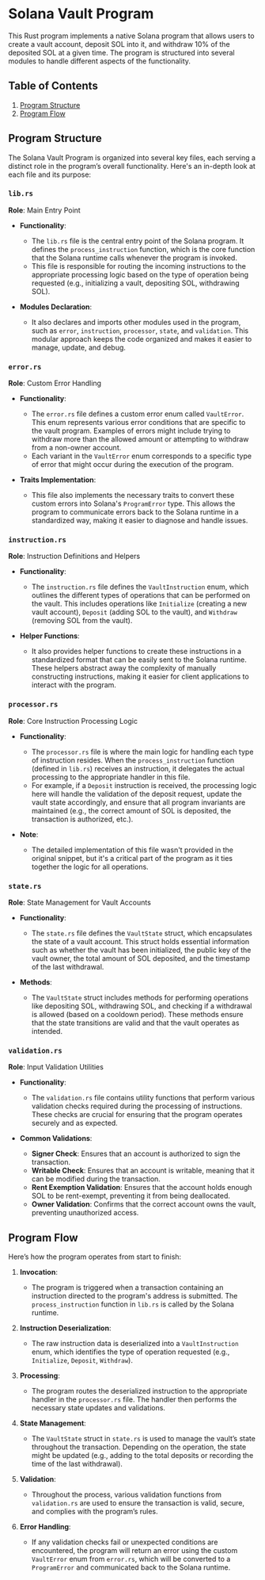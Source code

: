 # Solana Vault Program

This Rust program implements a native Solana program that allows users to create a vault account, deposit SOL into it, and withdraw 10% of the deposited SOL at a given time. The program is structured into several modules to handle different aspects of the functionality.

## Table of Contents

1. [Program Structure](#program-structure)
2. [Program Flow](#program-flow)

## Program Structure

The Solana Vault Program is organized into several key files, each serving a distinct role in the program’s overall functionality. Here's an in-depth look at each file and its purpose:

### `lib.rs`

**Role**: Main Entry Point

- **Functionality**: 
  - The `lib.rs` file is the central entry point of the Solana program. It defines the `process_instruction` function, which is the core function that the Solana runtime calls whenever the program is invoked.
  - This file is responsible for routing the incoming instructions to the appropriate processing logic based on the type of operation being requested (e.g., initializing a vault, depositing SOL, withdrawing SOL).

- **Modules Declaration**: 
  - It also declares and imports other modules used in the program, such as `error`, `instruction`, `processor`, `state`, and `validation`. This modular approach keeps the code organized and makes it easier to manage, update, and debug.

### `error.rs`

**Role**: Custom Error Handling

- **Functionality**:
  - The `error.rs` file defines a custom error enum called `VaultError`. This enum represents various error conditions that are specific to the vault program. Examples of errors might include trying to withdraw more than the allowed amount or attempting to withdraw from a non-owner account.
  - Each variant in the `VaultError` enum corresponds to a specific type of error that might occur during the execution of the program. 

- **Traits Implementation**:
  - This file also implements the necessary traits to convert these custom errors into Solana's `ProgramError` type. This allows the program to communicate errors back to the Solana runtime in a standardized way, making it easier to diagnose and handle issues.

### `instruction.rs`

**Role**: Instruction Definitions and Helpers

- **Functionality**:
  - The `instruction.rs` file defines the `VaultInstruction` enum, which outlines the different types of operations that can be performed on the vault. This includes operations like `Initialize` (creating a new vault account), `Deposit` (adding SOL to the vault), and `Withdraw` (removing SOL from the vault).

- **Helper Functions**:
  - It also provides helper functions to create these instructions in a standardized format that can be easily sent to the Solana runtime. These helpers abstract away the complexity of manually constructing instructions, making it easier for client applications to interact with the program.

### `processor.rs`

**Role**: Core Instruction Processing Logic

- **Functionality**:
  - The `processor.rs` file is where the main logic for handling each type of instruction resides. When the `process_instruction` function (defined in `lib.rs`) receives an instruction, it delegates the actual processing to the appropriate handler in this file.
  - For example, if a `Deposit` instruction is received, the processing logic here will handle the validation of the deposit request, update the vault state accordingly, and ensure that all program invariants are maintained (e.g., the correct amount of SOL is deposited, the transaction is authorized, etc.).

- **Note**:
  - The detailed implementation of this file wasn't provided in the original snippet, but it's a critical part of the program as it ties together the logic for all operations.

### `state.rs`

**Role**: State Management for Vault Accounts

- **Functionality**:
  - The `state.rs` file defines the `VaultState` struct, which encapsulates the state of a vault account. This struct holds essential information such as whether the vault has been initialized, the public key of the vault owner, the total amount of SOL deposited, and the timestamp of the last withdrawal.

- **Methods**:
  - The `VaultState` struct includes methods for performing operations like depositing SOL, withdrawing SOL, and checking if a withdrawal is allowed (based on a cooldown period). These methods ensure that the state transitions are valid and that the vault operates as intended.

### `validation.rs`

**Role**: Input Validation Utilities

- **Functionality**:
  - The `validation.rs` file contains utility functions that perform various validation checks required during the processing of instructions. These checks are crucial for ensuring that the program operates securely and as expected.

- **Common Validations**:
  - **Signer Check**: Ensures that an account is authorized to sign the transaction.
  - **Writable Check**: Ensures that an account is writable, meaning that it can be modified during the transaction.
  - **Rent Exemption Validation**: Ensures that the account holds enough SOL to be rent-exempt, preventing it from being deallocated.
  - **Owner Validation**: Confirms that the correct account owns the vault, preventing unauthorized access.

## Program Flow

Here’s how the program operates from start to finish:

1. **Invocation**:
   - The program is triggered when a transaction containing an instruction directed to the program's address is submitted. The `process_instruction` function in `lib.rs` is called by the Solana runtime.

2. **Instruction Deserialization**:
   - The raw instruction data is deserialized into a `VaultInstruction` enum, which identifies the type of operation requested (e.g., `Initialize`, `Deposit`, `Withdraw`).

3. **Processing**:
   - The program routes the deserialized instruction to the appropriate handler in the `processor.rs` file. The handler then performs the necessary state updates and validations.
  
4. **State Management**:
   - The `VaultState` struct in `state.rs` is used to manage the vault’s state throughout the transaction. Depending on the operation, the state might be updated (e.g., adding to the total deposits or recording the time of the last withdrawal).

5. **Validation**:
   - Throughout the process, various validation functions from `validation.rs` are used to ensure the transaction is valid, secure, and complies with the program’s rules.

6. **Error Handling**:
   - If any validation checks fail or unexpected conditions are encountered, the program will return an error using the custom `VaultError` enum from `error.rs`, which will be converted to a `ProgramError` and communicated back to the Solana runtime.

